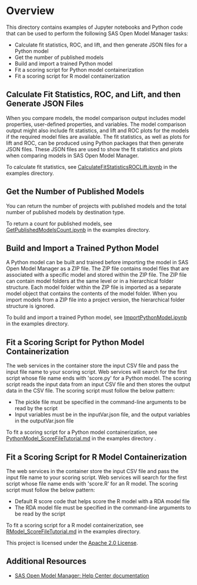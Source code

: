 # Overview

This directory contains examples of Jupyter notebooks and Python code that can be used to perform the following SAS Open Model Manager tasks:
* Calculate fit statistics, ROC, and lift, and then generate JSON files for a Python model
* Get the number of published models
* Build and import a trained Python model
* Fit a scoring script for Python model containerization
* Fit a scoring script for R model containerization


## Calculate Fit Statistics, ROC, and Lift, and then Generate JSON Files

When you compare models, the model comparison output includes model properties, user-defined properties, and variables. The model comparison output 
might also include fit statistics, and lift and ROC plots for the models if the required model files are available. The fit statistics, as well as 
plots for lift and ROC, can be produced using Python packages that then generate JSON files. These JSON files are used to show the fit statistics
and plots when comparing models in SAS Open Model Manager.

To calculate fit statistics, see [ CalculateFitStatisticsROCLift.ipynb](./CalculateFitStatisticsROCLift.ipynb) in the examples directory.


## Get the Number of Published Models

You can return the number of projects with published models and the total number of published models by destination type. 

To return a count for published models, see [GetPublishedModelsCount.ipynb](./GetPublishedModelsCount.ipynb) in the examples directory.


## Build and Import a Trained Python Model

A Python model can be built and trained before importing the model in SAS Open Model Manager as a ZIP file. The ZIP file contains model files that are associated
with a specific model and stored within the ZIP file. The ZIP file can contain model folders at the same level or in a hierarchical folder structure. 
Each model folder within the ZIP file is imported as a separate model object that contains the contents of the model folder. 
When you import models from a ZIP file into a project version, the hierarchical folder structure is ignored. 

To build and import a trained Python model, see [ImportPythonModel.ipynb](./ImportPythonModel.ipynb) in the examples directory.


## Fit a Scoring Script for Python Model Containerization

The web services in the container store the input CSV file and pass the input file name to your scoring script. Web services will search for the first script whose file 
name ends with 'score.py' for a Python model. The scoring script reads the input data from an input CSV file and then stores the output data in the CSV file.
The scoring script must follow the below pattern:

* The pickle file must be specified in the command-line arguments to be read by the script
* Input variables must be in the inputVar.json file, and the output variables in the outputVar.json file 

To fit a scoring script for a Python model containerization, see [PythonModel_ScoreFileTutorial.md](./PythonModel_ScoreFileTutorial.md) in the examples directory .


## Fit a Scoring Script for R Model Containerization

The web services in the container store the input CSV file and pass the input file name to your scoring script. Web services will search for the first script whose file
name ends with 'score.R' for an R model. The scoring script must follow the below pattern:

* Default R score code that helps score the R model with a RDA model file
* The RDA model file must be specified in the command-line arguments to be read by the script

To fit a scoring script for a R model containerization, see [RModel_ScoreFileTutorial.md](./RModel_ScoreFileTutorial.md) in the examples directory.



This project is licensed under the [Apache 2.0 License](LICENSE).

## Additional Resources
* [SAS Open Model Manager: Help Center documentation](https://documentation.sas.com/?cdcId=openmmcdc&cdcVersion=1.2&docsetId=openmmug&docsetTarget=titlepage.htm&locale=en)

